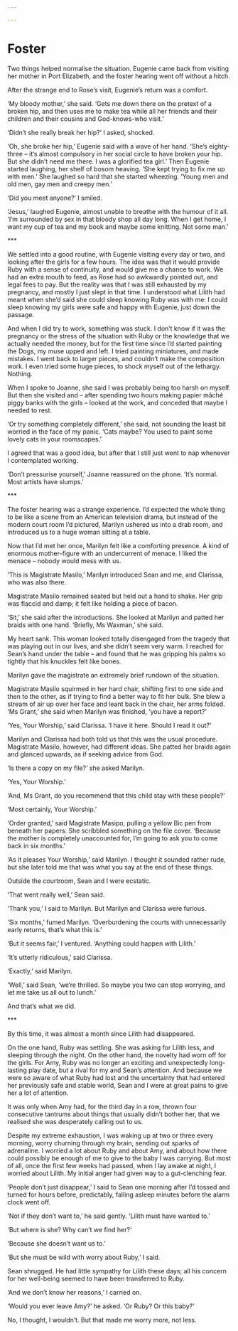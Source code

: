 ```yaml
---

---
```


# Foster

Two things helped normalise the situation. Eugenie came back from visiting her mother in Port Elizabeth, and the foster hearing went off without a hitch.

After the strange end to Rose’s visit, Eugenie’s return was a comfort.

‘My bloody mother,’ she said. ‘Gets me down there on the pretext of a broken hip, and then uses me to make tea while all her friends and their children and their cousins and God-knows-who visit.’

‘Didn’t she really break her hip?’ I asked, shocked.

‘Oh, she broke her hip,’ Eugenie said with a wave of her hand. ‘She’s eighty-three – it’s almost compulsory in her social circle to have broken your hip. But she didn’t need me there. I was a glorified tea girl.’ Then Eugenie started laughing, her shelf of bosom heaving. ‘She kept trying to fix me up with men.’ She laughed so hard that she started wheezing. ‘Young men and old men, gay men and creepy men.’

‘Did you meet anyone?’ I smiled.

‘Jesus,’ laughed Eugenie, almost unable to breathe with the humour of it all. ‘I’m surrounded by sex in that bloody shop all day long. When I get home, I want my cup of tea and my book and maybe some knitting. Not some man.’

\*\*\*

We settled into a good routine, with Eugenie visiting every day or two, and looking after the girls for a few hours. The idea was that it would provide Ruby with a sense of continuity, and would give me a chance to work. We had an extra mouth to feed, as Rose had so awkwardly pointed out, and legal fees to pay. But the reality was that I was still exhausted by my pregnancy, and mostly I just slept in that time. I understood what Lilith had meant when she’d said she could sleep knowing Ruby was with me: I could sleep knowing my girls were safe and happy with Eugenie, just down the passage.

And when I did try to work, something was stuck. I don’t know if it was the pregnancy or the stress of the situation with Ruby or the knowledge that we actually needed the money, but for the first time since I’d started painting the Dogs, my muse upped and left. I tried painting miniatures, and made mistakes. I went back to larger pieces, and couldn’t make the composition work. I even tried some huge pieces, to shock myself out of the lethargy. Nothing.

When I spoke to Joanne, she said I was probably being too harsh on myself. But then she visited and – after spending two hours making papier mâché piggy banks with the girls – looked at the work, and conceded that maybe I needed to rest.

‘Or try something completely different,’ she said, not sounding the least bit worried in the face of my panic. ‘Cats maybe? You used to paint some lovely cats in your roomscapes.’

I agreed that was a good idea, but after that I still just went to nap whenever I contemplated working.

‘Don’t pressurise yourself,’ Joanne reassured on the phone. ‘It’s normal. Most artists have slumps.’

\*\*\*

The foster hearing was a strange experience. I’d expected the whole thing to be like a scene from an American television drama, but instead of the modern court room I’d pictured, Marilyn ushered us into a drab room, and introduced us to a huge woman sitting at a table.

Now that I’d met her once, Marilyn felt like a comforting presence. A kind of enormous mother-figure with an undercurrent of menace. I liked the menace – nobody would mess with us.

‘This is Magistrate Masilo,’ Marilyn introduced Sean and me, and Clarissa, who was also there.

Magistrate Masilo remained seated but held out a hand to shake. Her grip was flaccid and damp; it felt like holding a piece of bacon.

‘Sit,’ she said after the introductions. She looked at Marilyn and patted her braids with one hand. ‘Briefly, Ms Waxman,’ she said.

My heart sank. This woman looked totally disengaged from the tragedy that was playing out in our lives, and she didn’t seem very warm. I reached for Sean’s hand under the table – and found that he was gripping his palms so tightly that his knuckles felt like bones.

Marilyn gave the magistrate an extremely brief rundown of the situation.

Magistrate Masilo squirmed in her hard chair, shifting first to one side and then to the other, as if trying to find a better way to fit her bulk. She blew a stream of air up over her face and leant back in the chair, her arms folded. ‘Ms Grant,’ she said when Marilyn was finished, ‘you have a report?’

‘Yes, Your Worship,’ said Clarissa. ‘I have it here. Should I read it out?’

Marilyn and Clarissa had both told us that this was the usual procedure. Magistrate Masilo, however, had different ideas. She patted her braids again and glanced upwards, as if seeking advice from God.

‘Is there a copy on my file?’ she asked Marilyn.

‘Yes, Your Worship.’

‘And, Ms Grant, do you recommend that this child stay with these people?’

‘Most certainly, Your Worship.’

‘Order granted,’ said Magistrate Masipo, pulling a yellow Bic pen from beneath her papers. She scribbled something on the file cover. ‘Because the mother is completely unaccounted for, I’m going to ask you to come back in six months.’

‘As it pleases Your Worship,’ said Marilyn. I thought it sounded rather rude, but she later told me that was what you say at the end of these things.

Outside the courtroom, Sean and I were ecstatic.

‘That went really well,’ Sean said.

‘Thank you,’ I said to Marilyn. But Marilyn and Clarissa were furious.

‘Six months,’ fumed Marilyn. ‘Overburdening the courts with unnecessarily early returns, that’s what this is.’

‘But it seems fair,’ I ventured. ‘Anything could happen with Lilith.’

‘It’s utterly ridiculous,’ said Clarissa.

‘Exactly,’ said Marilyn.

‘Well,’ said Sean, ‘we’re thrilled. So maybe you two can stop worrying, and let me take us all out to lunch.’

And that’s what we did.

\*\*\*

By this time, it was almost a month since Lilith had disappeared.

On the one hand, Ruby was settling. She was asking for Lilith less, and sleeping through the night. On the other hand, the novelty had worn off for the girls. For Amy, Ruby was no longer an exciting and unexpectedly long-lasting play date, but a rival for my and Sean’s attention. And because we were so aware of what Ruby had lost and the uncertainty that had entered her previously safe and stable world, Sean and I were at great pains to give her a lot of attention.

It was only when Amy had, for the third day in a row, thrown four consecutive tantrums about things that usually didn’t bother her, that we realised she was desperately calling out to us.

Despite my extreme exhaustion, I was waking up at two or three every morning, worry churning through my brain, sending out sparks of adrenaline. I worried a lot about Ruby and about Amy, and about how there could possibly be enough of me to give to the baby I was carrying. But most of all, once the first few weeks had passed, when I lay awake at night, I worried about Lilith. My initial anger had given way to a gut-clenching fear.

‘People don’t just disappear,’ I said to Sean one morning after I’d tossed and turned for hours before, predictably, falling asleep minutes before the alarm clock went off.

‘Not if they don’t want to,’ he said gently. ‘Lilith must have wanted to.’

‘But where is she? Why can’t we find her?’

‘Because she doesn’t want us to.’

‘But she must be wild with worry about Ruby,’ I said.

Sean shrugged. He had little sympathy for Lilith these days; all his concern for her well-being seemed to have been transferred to Ruby.

‘And we don’t know her reasons,’ I carried on.

‘Would you ever leave Amy?’ he asked. ‘Or Ruby? Or this baby?’

No, I thought, I wouldn’t. But that made me worry more, not less.

